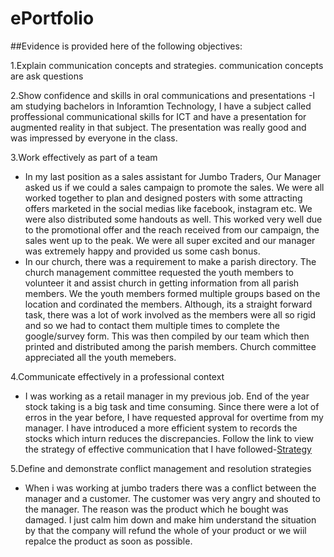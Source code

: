# ePortfolio

##Evidence is provided here of the following objectives:

1.Explain communication concepts and strategies.
communication concepts are ask questions

2.Show confidence and skills in oral communications and presentations
 -I am studying bachelors in Inforamtion Technology, I have a subject called proffessional communicational skills for ICT and  have a presentation for augmented reality in that subject. The presentation was really good and was impressed by everyone in the class.

3.Work effectively as part of a team
- In my last position as a sales assistant for Jumbo Traders, Our Manager asked us if we could a sales campaign to promote the sales. We were all worked together to plan and designed posters with some attracting offers marketed in the social medias like facebook, instagram etc. We were also distributed some handouts as well. This worked very well due to the promotional offer and the reach received from our campaign, the sales went up to the peak. We were all super excited and our manager was extremely happy and provided us some cash bonus. 
- In our church, there was a requirement to make a parish directory. The church management committee requested the youth members to volunteer it and assist church in getting information from all parish members. We the youth members formed multiple groups based on the location and cordinated the members. Although, its a straight forward task, there was a lot of work involved as the members were all so rigid and so we had to contact them multiple times to complete the google/survey form. This was then compiled by our team which then printed and distributed among the parish members. Church committee appreciated all the youth memebers.


4.Communicate effectively in a professional context
- I was working as a retail manager in my previous job. End of the year stock taking is a big task and time consuming. Since there were a lot of erros in the year before, I have requested approval for overtime from my manager. I have introduced a more efficient system to records the stocks which inturn reduces the discrepancies. Follow the link to view the strategy of effective communication that I have followed-[Strategy](https://github.com/Johanjose7383/ePortfolio/wiki)



5.Define and demonstrate conflict management and resolution strategies
- When i was working at jumbo traders there was a conflict between the manager and a customer. The customer was very angry and shouted to the manager. The reason was the product which he bought was damaged. I just calm him down and make him understand the situation by that the company will refund the whole of your product or we wiil repalce the product as soon as possible. 
